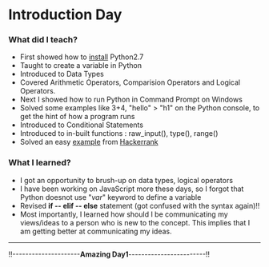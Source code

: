 # Introduction Day

### What did I teach?
- First showed how to [install](https://www.python.org/downloads/release/python-2713/) Python2.7
- Taught to create a variable in Python
- Introduced to Data Types
- Covered Arithmetic Operators, Comparision Operators and Logical Operators.
- Next I showed how to run Python in Command Prompt on Windows
- Solved some examples like 3+4, "hello" > "h1" on the Python console, to get the hint of how a program runs
- Introduced to Conditional Statements
- Introduced to in-built functions : raw_input(), type(), range()
- Solved an easy [example](https://www.hackerrank.com/challenges/py-if-else) from [Hackerrank](https://www.hackerrank.com)

### What I learned?
- I got an opportunity to brush-up on data types, logical operators
- I have been working on JavaScript more these days, so I forgot that Python doesnot use "_var_" keyword to define a variable
- Revised **if -- elif -- else** statement (got confused with the syntax again)!!
- Most importantly, I learned how should I be communicating my views/ideas to a person who is new to the concept. This implies that I am getting better at communicating my ideas.

<hr>


!!---------------------**Amazing Day1**------------------------!!

